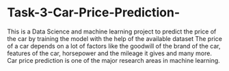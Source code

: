 # Task-3-Car-Price-Prediction-
This is a Data Science and machine learning project to predict the price of the car by training the model with the help of the available dataset The price of a car depends on a lot of factors like the goodwill of the brand of the car, features of the car, horsepower and the mileage it gives and many more. Car price prediction is one of the major research areas in machine learning.
